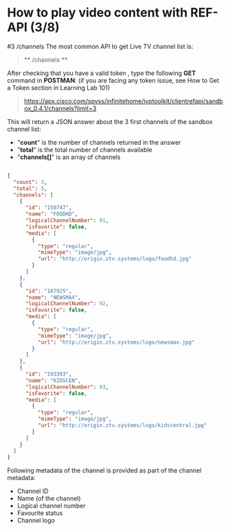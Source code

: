 #  How to play video content with REF-API (3/8)


#3 /channels
The most common API to get Live TV channel list is:
> **		/channels
> **

After checking that you have a valid token , type the following **GET** command in **POSTMAN**:
(if you are facing any token issue, see How to Get a Token section in Learning Lab 101)
> https://apx.cisco.com/spvss/infinitehome/ivptoolkit/clientrefapi/sandbox_0.4.1/channels?limit=3
>

This will return a JSON answer about the 3 first channels of the sandbox channel list:
-  "**count**" is the number of channels returned in the answer
-  "**total**" is the total number of channels available
-  "**channels[]**" is an array of channels


```json

{
  "count": 3,
  "total": 5,
  "channels": [
    {
      "id": "150747",
      "name": "FOODHD",
      "logicalChannelNumber": 91,
      "isFavorite": false,
      "media": [
        {
          "type": "regular",
          "mimeType": "image/jpg",
          "url": "http://origin.ztv.systems/logo/foodhd.jpg"
        }
      ]
    },
    {
      "id": "187925",
      "name": "NEWSMAX",
      "logicalChannelNumber": 92,
      "isFavorite": false,
      "media": [
        {
          "type": "regular",
          "mimeType": "image/jpg",
          "url": "http://origin.ztv.systems/logo/newsmax.jpg"
        }
      ]
    },
    {
      "id": "193393",
      "name": "KIDSCEN",
      "logicalChannelNumber": 93,
      "isFavorite": false,
      "media": [
        {
          "type": "regular",
          "mimeType": "image/jpg",
          "url": "http://origin.ztv.systems/logo/kidscentral.jpg"
        }
      ]
    }
  ]
}
```


Following metadata of the channel is provided as part of the channel metadata:
- Channel ID
- Name (of the channel)
- Logical channel number
- Favourite status
- Channel logo

<br>


